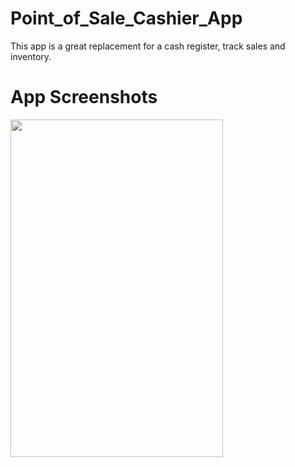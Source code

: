 # Point_of_Sale_Cashier_App
This app is a great replacement for a cash register, track sales and inventory.
# App Screenshots
<img src="https://user-images.githubusercontent.com/33983388/164479286-e83abd39-b8c6-459c-87f2-9647da75252e.png" width="340" height="540">
